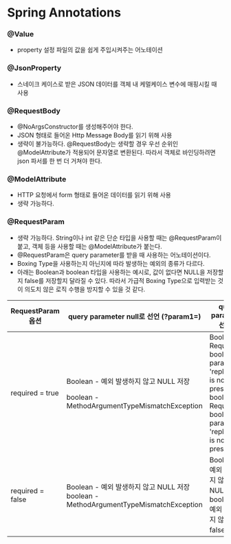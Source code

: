 # Spring Annotations

### @Value

* property 설정 파일의 값을 쉽게 주입시켜주는 어노테이션

### @JsonProperty

* 스네이크 케이스로 받은 JSON 데이터를 객체 내 케멀케이스 변수에 매핑시킬 때 사용

### @RequestBody

* @NoArgsConstructor를 생성해주어야 한다.
* JSON 형태로 들어온 Http Message Body를 읽기 위해 사용
* &#x20;생략이 불가능하다. @RequestBody는 생략할 경우 우선 순위인 @ModelAttribute가 적용되어 문자열로 변환된다. 따라서 객체로 바인딩하려면 json 파서를 한 번 더 거쳐야 한다.

### @ModelAttribute

* HTTP 요청에서 form 형태로 들어온 데이터를 읽기 위해 사용
* 생략 가능하다.

### @RequestParam

* 생략 가능하다. String이나 int 같은 단순 타입을 사용할 때는 @RequestParam이 붙고, 객체 등을 사용할 때는 @ModelAttribute가 붙는다.
* @RequestParam은 query parameter를 받을 때 사용하는 어노테이션이다.
* Boxing Type을 사용하는지 아닌지에 따라 발생하는 예외의 종류가 다르다.
* 아래는 Boolean과 boolean 타입을 사용하는 예시로, 값이 없다면 NULL을 저장할지 false를 저장할지 달라질 수 있다. 따라서 가급적 Boxing Type으로 입력받는 것이 의도치 않은 로직 수행을 방지할 수 있을 것 같다.

<table><thead><tr><th width="173.33333333333331">RequestParam 옵션</th><th>query parameter null로 선언  (?param1=)</th><th>query parameter 선언 X</th></tr></thead><tbody><tr><td>required = true</td><td><p>Boolean - 예외 발생하지 않고 NULL 저장</p><p>boolean - MethodArgumentTypeMismatchException</p></td><td>Boolean - Required boolean parameter 'replication' is not present<br>boolean - Required boolean parameter 'replication' is not present</td></tr><tr><td>required = false</td><td>Boolean - 예외 발생하지 않고 NULL 저장<br>boolean - MethodArgumentTypeMismatchException</td><td>Boolean - 예외 발생하지 않고 NULL 저장<br>boolean - 예외 발생하지 않고 false 저장</td></tr></tbody></table>
